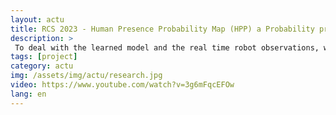 ```yaml
---
layout: actu
title: RCS 2023 - Human Presence Probability Map (HPP) a Probability propagation based on Human Flow Grid
description: >
 To deal with the learned model and the real time robot observations, we propose to include a gaussian rotation probability process (VonMises) combined with the previous learned observation to adapt the propagation. A set of experiments has been conduced with simulated environments that include real data allowing us to evaluate the model and to compare with the standard approaches.
tags: [project]
category: actu
img: /assets/img/actu/research.jpg
video: https://www.youtube.com/watch?v=3g6mFqcEFOw
lang: en
---
```

